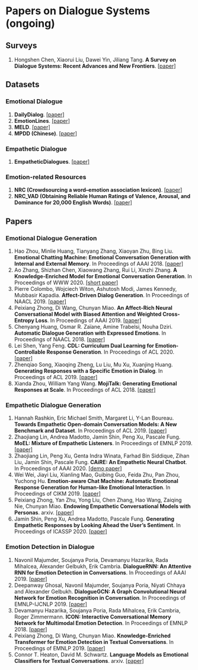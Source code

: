 # Papers on Dialogue Systems (ongoing)

## Surveys

1. Hongshen Chen, Xiaorui Liu, Dawei Yin, Jiliang Tang. **A Survey on Dialogue Systems: Recent Advances and New Frontiers**. [[paper]](http://arxiv.org/abs/1711.01731)

## Datasets

### Emotional Dialogue

1. **DailyDialog**. [[paper]](https://www.aclweb.org/anthology/I17-1099.pdf)
1. **EmotionLines**. [[paper]](http://www.lrec-conf.org/proceedings/lrec2018/pdf/581.pdf)
1. **MELD**. [[paper]](https://www.aclweb.org/anthology/P19-1050.pdf)
1. **MPDD (Chinese)**. [[paper]](https://www.aclweb.org/anthology/2020.lrec-1.76.pdf)

### Empathetic Dialogue

1. **EmpatheticDialogues**. [[paper]](https://www.aclweb.org/anthology/P19-1050.pdf)


### Emotion-related Resources
1. **NRC (Crowdsourcing a word–emotion association lexicon)**. [[paper]](https://arxiv.org/abs/1308.6297)
1. **NRC_VAD (Obtaining Reliable Human Ratings of Valence, Arousal, and Dominance for 20,000 English Words)**. [[paper]](https://www.aclweb.org/anthology/P18-1017)




## Papers

### Emotional Dialogue Generation

1. Hao Zhou, Minlie Huang, Tianyang Zhang, Xiaoyan Zhu, Bing Liu. **Emotional Chatting Machine: Emotional Conversation Generation with Internal and External Memory**. In Proceedings of AAAI 2018. [[paper]](https://arxiv.org/pdf/1704.01074.pdf)
1. Ao Zhang, Shizhan Chen, Xiaowang Zhang, Rui Li, Xinzhi Zhang. **A Knowledge-Enriched Model for Emotional Conversation Generation**. In Proceedings of WWW 2020. [[short paper]](https://dl.acm.org/doi/10.1145/3366424.3382693)
1. Pierre Colombo, Wojciech Witon, Ashutosh Modi, James Kennedy, Mubbasir Kapadia. **Affect-Driven Dialog Generation**. In Proceedings of NAACL 2019. [[paper]](https://arxiv.org/pdf/1904.02793.pdf)
1. Peixiang Zhong, Di Wang, Chunyan Miao. **An Affect-Rich Neural Conversational Model with Biased Attention and Weighted Cross-Entropy Loss**. In Proceedings of AAAI 2019. [[paper]](http://arxiv.org/abs/1811.07078)
1. Chenyang Huang, Osmar R. Zaïane, Amine Trabelsi, Nouha Dziri. **Automatic Dialogue Generation with Expressed Emotions**. In Proceedings of NAACL 2018. [[paper]](https://www.aclweb.org/anthology/N18-2008)
1. Lei Shen, Yang Feng. **CDL: Curriculum Dual Learning for Emotion-Controllable Response Generation**. In Proceedings of ACL 2020. [[paper]](http://arxiv.org/abs/2005.00329)
1. Zhenqiao Song, Xiaoqing Zheng, Lu Liu, Mu Xu, Xuanjing Huang. **Generating Responses with a Specific Emotion in Dialog**. In Proceedings of ACL 2019. [[paper]](https://www.aclweb.org/anthology/P19-1359)
1. Xianda Zhou, William Yang Wang. **MojiTalk: Generating Emotional Responses at Scale**. In Proceedings of ACL 2018. [[paper]](https://www.aclweb.org/anthology/P18-1104)



### Empathetic Dialogue Generation
1. Hannah Rashkin, Eric Michael Smith, Margaret Li, Y-Lan Boureau. **Towards Empathetic Open-domain Conversation Models: A New Benchmark and Dataset**. In Proceedings of ACL 2019. [[paper]](http://arxiv.org/abs/1908.07687)
1. Zhaojiang Lin, Andrea Madotto, Jamin Shin, Peng Xu, Pascale Fung. **MoEL: Mixture of Empathetic Listeners**. In Proceedings of EMNLP 2019. [[paper]](http://arxiv.org/abs/1908.07687)
1. Zhaojiang Lin, Peng Xu, Genta Indra Winata, Farhad Bin Siddique, Zihan Liu, Jamin Shin, Pascale Fung. **CAiRE: An Empathetic Neural Chatbot**. In Proceedings of AAAI 2020. [[demo paper]](http://arxiv.org/abs/1907.12108)
1. Wei Wei, Jiayi Liu, Xianling Mao, Guibing Guo, Feida Zhu, Pan Zhou, Yuchong Hu. **Emotion-aware Chat Machine: Automatic Emotional Response Generation for Human-like Emotional Interaction**. In Proceedings of CIKM 2019. [[paper]](http://doi.acm.org/10.1145/3357384.3357937)
1. Peixiang Zhong, Yan Zhu, Yong Liu, Chen Zhang, Hao Wang, Zaiqing Nie, Chunyan Miao. **Endowing Empathetic Conversational Models with Personas**. arxiv. [[paper]](http://arxiv.org/abs/2004.12316)
1. Jamin Shin, Peng Xu, Andrea Madotto, Pascale Fung. **Generating Empathetic Responses by Looking Ahead the User’s Sentiment**. In Proceedings of ICASSP 2020. [[paper]](https://ieeexplore.ieee.org/stamp/stamp.jsp?tp=&arnumber=9054379)


### Emotion Detection in Dialogue
1. Navonil Majumder, Soujanya Poria, Devamanyu Hazarika, Rada Mihalcea, Alexander Gelbukh, Erik Cambria. **DialogueRNN: An Attentive RNN for Emotion Detection in Conversations**. In Proceedings of AAAI 2019. [[paper]](http://arxiv.org/abs/1811.00405)
1. Deepanway Ghosal, Navonil Majumder, Soujanya Poria, Niyati Chhaya and Alexander Gelbukh. **DialogueGCN: A Graph Convolutional Neural Network for Emotion Recognition in Conversation**. In Proceedings of EMNLP-IJCNLP 2019. [[paper]](https://www.aclweb.org/anthology/D19-1015)
1. Devamanyu Hazarika, Soujanya Poria, Rada Mihalcea, Erik Cambria, Roger Zimmermann. **ICON: Interactive Conversational Memory Network for Multimodal Emotion Detection**. In Proceedings of EMNLP 2018. [[paper]](https://www.aclweb.org/anthology/D18-1280)
1. Peixiang Zhong, Di Wang, Chunyan Miao. **Knowledge-Enriched Transformer for Emotion Detection in Textual Conversations**. In Proceedings of EMNLP 2019. [[paper]](https://www.aclweb.org/anthology/D19-1016)
1. Connor T. Heaton, David M. Schwartz. **Language Models as Emotional Classifiers for Textual Conversations**. arxiv. [[paper]](http://arxiv.org/abs/2008.12360)


